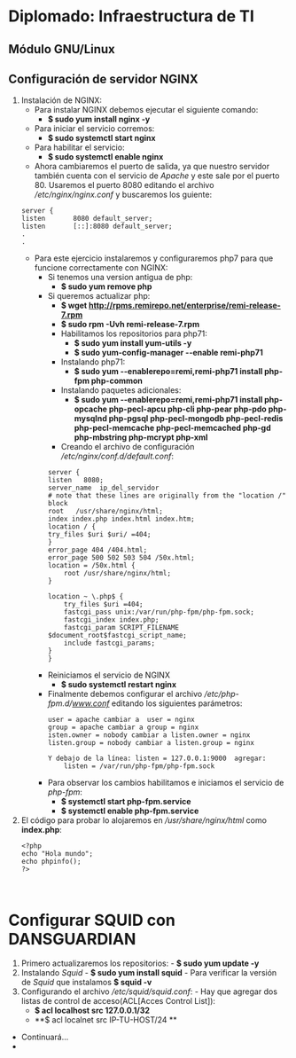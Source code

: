 # Diplomado: Infraestructura de TI
## Módulo GNU/Linux

## Configuración de servidor NGINX

 1. Instalación de NGINX:
	- Para instalar NGINX debemos ejecutar el siguiente comando:
		- **$ sudo yum install nginx -y**
	- Para iniciar el servicio corremos:
		- **$ sudo systemctl start nginx**
	- Para habilitar el servicio:
		- **$ sudo systemctl enable nginx**
	- Ahora cambiaremos el puerto de salida, ya que nuestro servidor también cuenta con el servicio de *Apache* y este sale por el puerto 80. Usaremos el puerto 8080 editando el archivo */etc/nginx/nginx.conf* y buscaremos los guiente:
	~~~    
	server {
	listen       8080 default_server;
	listen       [::]:8080 default_server;
	.
	.
	~~~
	-  Para este ejercicio instalaremos y configuraremos php7 para que funcione correctamente con NGINX:
		- Si tenemos una version antigua de php:
			- **$ sudo yum remove php**
		- Si queremos actualizar php:
			-  **$ wget http://rpms.remirepo.net/enterprise/remi-release-7.rpm**
			- **$ sudo rpm -Uvh remi-release-7.rpm**
			- Habilitamos los repositorios para php71:
				- **$ sudo yum install yum-utils -y**
				- **$ sudo yum-config-manager --enable remi-php71**
			- Instalando php71:
				- **$ sudo yum --enablerepo=remi,remi-php71 install php-fpm php-common**
			- Instalando paquetes adicionales:
				- **$ sudo yum --enablerepo=remi,remi-php71 install php-opcache php-pecl-apcu php-cli php-pear php-pdo php-mysqlnd php-pgsql php-pecl-mongodb php-pecl-redis php-pecl-memcache php-pecl-memcached php-gd php-mbstring php-mcrypt php-xml**
			- Creando el archivo de configuración */etc/nginx/conf.d/default.conf*:
			~~~
			server {
			listen   8080;
			server_name  ip_del_servidor
			# note that these lines are originally from the "location /" block
			root   /usr/share/nginx/html;
			index index.php index.html index.htm;
			location / {
			try_files $uri $uri/ =404;
			}
		    error_page 404 /404.html;
		    error_page 500 502 503 504 /50x.html;
		    location = /50x.html {
		        root /usr/share/nginx/html;
		    }

		    location ~ \.php$ {
		        try_files $uri =404;
		        fastcgi_pass unix:/var/run/php-fpm/php-fpm.sock;
		        fastcgi_index index.php;
		        fastcgi_param SCRIPT_FILENAME $document_root$fastcgi_script_name;
		        include fastcgi_params;
		    }
			}			
		- Reiniciamos el servicio de NGINX
			- **$ sudo systemctl restart nginx**
		- Finalmente debemos configurar el archivo */etc/php-fpm.d/www.conf* editando los siguientes parámetros:
			~~~
			user = apache cambiar a  user = nginx
			group = apache cambiar a group = nginx
			isten.owner = nobody cambiar a listen.owner = nginx
			listen.group = nobody cambiar a listen.group = nginx

			Y debajo de la línea: listen = 127.0.0.1:9000  agregar:
				listen = /var/run/php-fpm/php-fpm.sock

		- Para observar los cambios habilitamos e iniciamos el servicio de *php-fpm*:
			- **$ systemctl start php-fpm.service**
			- **$ systemctl enable php-fpm.service**
2. El código para probar lo alojaremos en */usr/share/nginx/html* como **index.php**:
	~~~
	<?php
	echo "Hola mundo";
	echo phpinfo();
	?>



  # Configurar SQUID con DANSGUARDIAN

  1. Primero actualizaremos los repositorios:
  	- **$ sudo yum update -y**
  2. Instalando *Squid*
  	- **$ sudo yum install squid**
  	- Para verificar la versión de *Squid* que instalamos **$ squid -v**
  3. Configurando el archivo */etc/squid/squid.conf*:
  	- Hay que agregar dos listas de control de acceso(ACL[Acces Control List]):
  		- **$ acl localhost src 127.0.0.1/32**
  		- **$ acl localnet src IP-TU-HOST/24 **
  - Continuará...
  - 
